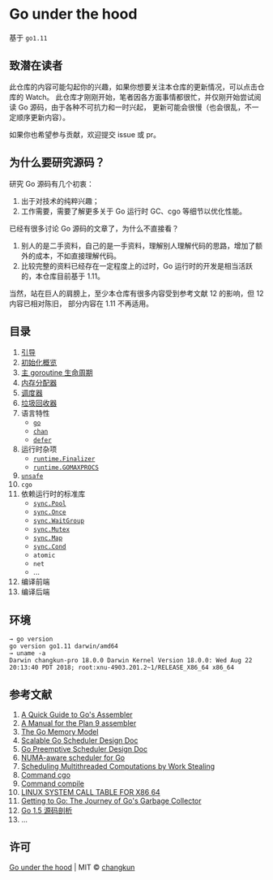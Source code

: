 # Go under the hood

基于 `go1.11`

## 致潜在读者

此仓库的内容可能勾起你的兴趣，如果你想要关注本仓库的更新情况，可以点击仓库的 Watch。
此仓库才刚刚开始，笔者因各方面事情都很忙，并仅刚开始尝试阅读 Go 源码，由于各种不可抗力和一时兴起，
更新可能会很慢（也会很乱，不一定顺序更新内容）。

如果你也希望参与贡献，欢迎提交 issue 或 pr。

## 为什么要研究源码？

研究 Go 源码有几个初衷：

1. 出于对技术的纯粹兴趣；
2. 工作需要，需要了解更多关于 Go 运行时 GC、cgo 等细节以优化性能。

已经有很多讨论 Go 源码的文章了，为什么不直接看？

1. 别人的是二手资料，自己的是一手资料，理解别人理解代码的思路，增加了额外的成本，不如直接理解代码。
2. 比较完整的资料已经存在一定程度上的过时，Go 运行时的开发是相当活跃的，本仓库目前基于 1.11。

当然，站在巨人的肩膀上，至少本仓库有很多内容受到参考文献 12 的影响，但 12 内容已相对陈旧，
部分内容在 1.11 不再适用。

## 目录

1. [引导](content/1-boot.md)
2. [初始化概览](content/2-init.md)
3. [主 goroutine 生命周期](content/3-main.md)
4. [内存分配器](content/4-mem.md)
5. [调度器](content/5-scheduler.md)
6. [垃圾回收器](content/6-gc.md)
7. 语言特性
    - [`go`](content/7-lang/go.md)
    - [`chan`](content/7-lang/chan.md)
    - [`defer`](content/7-lang/defer.md)
8. 运行时杂项
    - [`runtime.Finalizer`](content/8-runtime/finalizer.md)
    - [`runtime.GOMAXPROCS`](content/8-runtime/gomaxprocs.md)
9.  [`unsafe`](content/10-unsafe.md)
10. `cgo`
11. 依赖运行时的标准库
    - [`sync.Pool`](content/11-pkg/sync/pool.md)
    - [`sync.Once`](content/11-pkg/sync/once.md)
    - [`sync.WaitGroup`](content/11-pkg/sync/waitgroup.md)
    - [`sync.Mutex`](content/11-pkg/sync/mutex.md)
    - [`sync.Map`](content/11-pkg/sync/map.md)
    - [`sync.Cond`](content/11-pkg/sync/cond.md)
    - `atomic`
    - `net`
    - ...
12. 编译前端
13. 编译后端

## 环境

```
→ go version
go version go1.11 darwin/amd64
→ uname -a
Darwin changkun-pro 18.0.0 Darwin Kernel Version 18.0.0: Wed Aug 22 20:13:40 PDT 2018; root:xnu-4903.201.2~1/RELEASE_X86_64 x86_64
```

## 参考文献

1. [A Quick Guide to Go's Assembler](https://golang.org/doc/asm)
2. [A Manual for the Plan 9 assembler](https://9p.io/sys/doc/asm.html)
3. [The Go Memory Model](https://golang.org/ref/mem)
4. [Scalable Go Scheduler Design Doc](https://docs.google.com/document/d/1TTj4T2JO42uD5ID9e89oa0sLKhJYD0Y_kqxDv3I3XMw/edit#heading=h.mmq8lm48qfcw)
5. [Go Preemptive Scheduler Design Doc](https://docs.google.com/document/d/1ETuA2IOmnaQ4j81AtTGT40Y4_Jr6_IDASEKg0t0dBR8/edit#heading=h.3pilqarbrc9h)
6. [NUMA-aware scheduler for Go](https://docs.google.com/document/u/0/d/1d3iI2QWURgDIsSR6G2275vMeQ_X7w-qxM2Vp7iGwwuM/pub)
7. [Scheduling Multithreaded Computations by Work Stealing](papers/steal.pdf)
8. [Command cgo](https://golang.org/cmd/cgo/)
9. [Command compile](https://golang.org/cmd/compile/)
10. [LINUX SYSTEM CALL TABLE FOR X86 64](http://blog.rchapman.org/posts/Linux_System_Call_Table_for_x86_64/)
11. [Getting to Go: The Journey of Go's Garbage Collector](https://blog.golang.org/ismmkeynote)
12. [Go 1.5 源码剖析](https://github.com/qyuhen/book/blob/master/Go%201.5%20%E6%BA%90%E7%A0%81%E5%89%96%E6%9E%90%20%EF%BC%88%E4%B9%A6%E7%AD%BE%E7%89%88%EF%BC%89.pdf)
13. ...

## 许可

[Go under the hood](https://github.com/changkun/go-under-the-hood) | MIT &copy; [changkun](https://changkun.de)